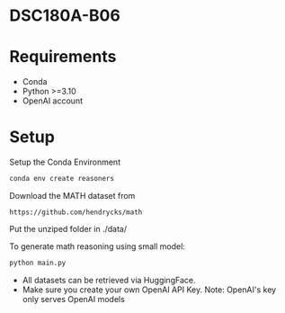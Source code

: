 # DSC180A-B06

# Requirements
- Conda 
- Python >=3.10
- OpenAI account 

# Setup

Setup the Conda Environment
```bash
conda env create reasoners
```

Download the MATH dataset from
```url
https://github.com/hendrycks/math
```

Put the unziped folder in ./data/

To generate math reasoning using small model:
```bash
python main.py
```

- All datasets can be retrieved via HuggingFace.
- Make sure you create your own OpenAI API Key. Note: OpenAI's key only serves OpenAI models
